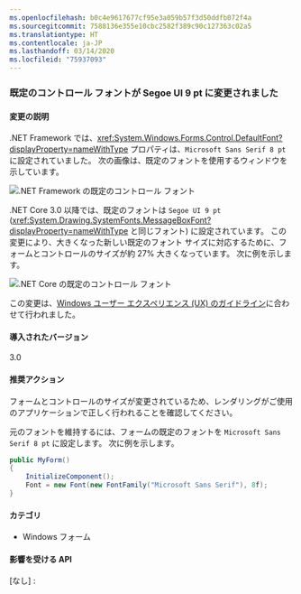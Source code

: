 ```yaml
---
ms.openlocfilehash: b0c4e9617677cf95e3a059b57f3d50ddfb072f4a
ms.sourcegitcommit: 7588136e355e10cbc2582f389c90c127363c02a5
ms.translationtype: HT
ms.contentlocale: ja-JP
ms.lasthandoff: 03/14/2020
ms.locfileid: "75937093"
---
```

### <a name="default-control-font-changed-to-segoe-ui-9-pt"></a>既定のコントロール フォントが Segoe UI 9 pt に変更されました

#### <a name="change-description"></a>変更の説明

.NET Framework では、<xref:System.Windows.Forms.Control.DefaultFont?displayProperty=nameWithType> プロパティは、`Microsoft Sans Serif 8 pt` に設定されていました。 次の画像は、既定のフォントを使用するウィンドウを示しています。

![.NET Framework の既定のコントロール フォント](~/docs/images/core-changes/windowsforms/control-defaultfont-changed/defaultfont-framework.png)

.NET Core 3.0 以降では、既定のフォントは `Segoe UI 9 pt` (<xref:System.Drawing.SystemFonts.MessageBoxFont?displayProperty=nameWithType> と同じフォント) に設定されています。 この変更により、大きくなった新しい既定のフォント サイズに対応するために、フォームとコントロールのサイズが約 27% 大きくなっています。 次に例を示します。

![.NET Core の既定のコントロール フォント](~/docs/images/core-changes/windowsforms/control-defaultfont-changed/defaultfont-core.png)

この変更は、[Windows ユーザー エクスペリエンス (UX) のガイドライン](/windows/win32/uxguide/vis-fonts#fonts-and-colors)に合わせて行われました。

#### <a name="version-introduced"></a>導入されたバージョン

3.0

#### <a name="recommended-action"></a>推奨アクション

フォームとコントロールのサイズが変更されているため、レンダリングがご使用のアプリケーションで正しく行われることを確認してください。

元のフォントを維持するには、フォームの既定のフォントを `Microsoft Sans Serif 8 pt` に設定します。 次に例を示します。

```csharp
public MyForm()
{
    InitializeComponent();
    Font = new Font(new FontFamily("Microsoft Sans Serif"), 8f);
}
```

#### <a name="category"></a>カテゴリ

- Windows フォーム

#### <a name="affected-apis"></a>影響を受ける API

[なし] :

<!--

### Affected APIs

- Not detectable via API analysis

-->
